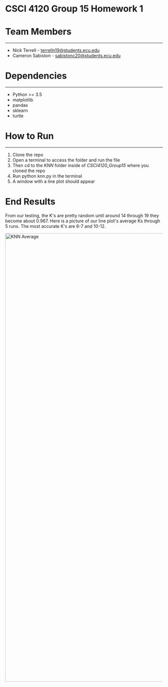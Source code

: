 # CSCI 4120 Group 15 Homework 1

# Team Members
___
- Nick Terrell - terrelln19@students.ecu.edu
- Cameron Sabiston - sabistonc20@students.ecu.edu

# Dependencies
___
- Python >= 3.5
- matplotlib
- pandas
- sklearn
- turtle

# How to Run
---
1. Clone the repo
2. Open a terminal to access the folder and run the file
3. Then cd to the *KNN* folder inside of *CSCI4120_Group15* where you cloned the repo
4. Run python knn.py in the terminal
5. A window with a line plot should appear

# End Results
From our testing, the K's are pretty random until around 14 through 19 they become about 0.967. Here is a picture of our line plot's average Ks through 5 runs. The most accurate K's are 6-7 and 10-12.


<img width="1430" alt="KNN Average" src="https://user-images.githubusercontent.com/94388598/190517945-c4219110-b1bb-429a-870c-5b8ee7700a33.png">

